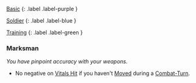 
[Basic](Game/Basic-List)
{: .label .label-purple }

[Soldier](Game/Soldier)
{: .label .label-blue }

[Training](Game/Training-List)
{: .label .label-green }
### Marksman
*You have pinpoint accuracy with your weapons.*
* No negative on [Vitals Hit](Core/Attacks#Vitals%20Hit) if you haven't [Moved](Core/Movement) during a [Combat-Turn](Core/Combat-Turn).
